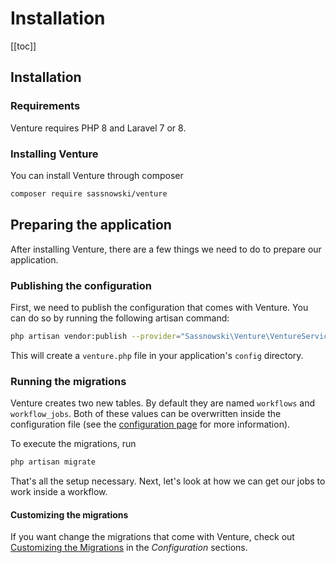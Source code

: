 # Installation

[[toc]]

## Installation

### Requirements

Venture requires PHP 8 and Laravel 7 or 8.

### Installing Venture

You can install Venture through composer

```bash
composer require sassnowski/venture
```

## Preparing the application

After installing Venture, there are a few things we need to do to prepare our application.

### Publishing the configuration

First, we need to publish the configuration that comes with Venture. You can do so by running the following artisan command:

```bash
php artisan vendor:publish --provider="Sassnowski\Venture\VentureServiceProvider" --tag=config
```

This will create a `venture.php` file in your application's `config` directory.

### Running the migrations

Venture creates two new tables. By default they are named `workflows` and `workflow_jobs`. Both of these values can be overwritten inside the configuration file (see the [configuration page](/configuration/table-names) for more information).

To execute the migrations, run

```bash
php artisan migrate
```

That's all the setup necessary. Next, let's look at how we can get our jobs to work inside a workflow.

#### Customizing the migrations

If you want change the migrations that come with Venture, check out [Customizing the Migrations](/configuration/customizing-the-migrations) in the _Configuration_ sections.
